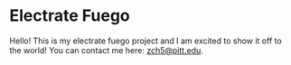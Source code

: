 # Electrate Fuego

Hello! This is my electrate fuego project and I am excited to show it off to the world! You can contact me here: zch5@pitt.edu.
